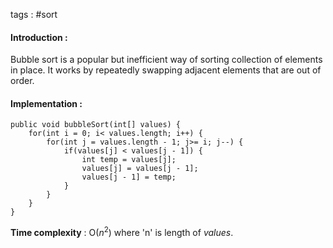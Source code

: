 tags : #sort

#### Introduction : 

Bubble sort is a popular but inefficient way of sorting collection of elements in place. It works by repeatedly swapping adjacent elements that are out of order.

#### Implementation : 

```
public void bubbleSort(int[] values) {
	for(int i = 0; i< values.length; i++) {
		for(int j = values.length - 1; j>= i; j--) {
			if(values[j] < values[j - 1]) {
				int temp = values[j];
				values[j] = values[j - 1];
				values[j - 1] = temp;
			}
		}
	}
}
```

**Time complexity** : O($n^2$) where 'n' is length of *values*.

